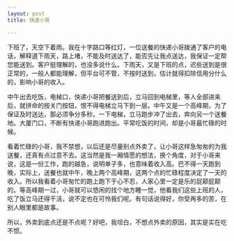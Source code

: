 ```yaml
---
layout: post
title: 快递小哥

---
```

下班了，天空下着雨。我在十字路口等红灯，一位送餐的快递小哥拨通了客户的电话，解释道下雨天，路上堵，不能及时送达了，能否先让我点送达，我保证一定帮您能送到。客户挺理解的，也没多说什么。下雨天，又是下班的点，迟些送到是很正常的，一般人都能理解，但平台可不管，不按时送到，估计就得扣除信用分什么的，影响小哥的收入。

中午出去吃饭，电梯口，快递小哥把餐送到后，立马回到电梯里，等人全部进来后，就拼命的按关门按钮，恨不得电梯立马下到一层。中午又是一个高峰期，为了保证及时送达，那必须争分多秒。一下电梯，立马跑步冲了出去，奔向另一个送餐地。大厦门口，不断有快递小哥跑进跑出。平常吃饭的时间，却是小哥最忙碌的时候。

看着忙碌的小哥，我不禁想，以后还是尽量别点外卖了，让小哥这样急匆匆的为我送餐，还真有点过意不去。这当然是我一厢情愿的想法，换个角度，对于小哥来说，这是一份工作，跑的越急，说明单子多，也意味着收入高。巴不得一天跑到晚，实际上，送餐也就中午，晚上两个高峰期，这两个点的忙碌程度决定了一天的收入。所以我看着小哥匆忙的跑上跑下于心不忍，人家心里一定是乐的屁颠屁颠的。等高峰期一过，小哥就可以悠闲的找个地方睡一觉，他看我们这些上班的人，吃了饭立马还得干活，说不定也在可怜我们呢。有句话说得好，你受再多的苦，在别人眼里都是故事。

所以，外卖到底点还是不点呢？好吧，我坦白，不想点外卖的原因，其实是实在吃不惯。

